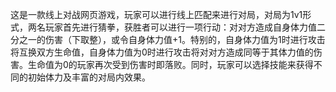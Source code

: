 这是一款线上对战网页游戏，玩家可以进行线上匹配来进行对局，对局为1v1形式，两名玩家首先进行猜拳，获胜者可以进行一项行动：对对方造成自身体力值二分之一的伤害（下取整），或令自身体力值+1。特别的，自身体力值为1时进行攻击将互换双方生命值，自身体力值为0时进行攻击将对对方造成同等于其体力值的伤害。生命值为0的玩家再次受到伤害时即落败。同时，玩家可以选择技能来获得不同的初始体力及丰富的对局内效果。
